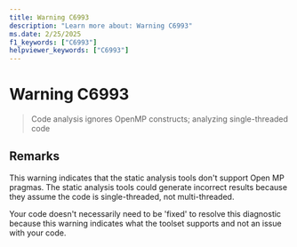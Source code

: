 ```yaml
---
title: Warning C6993
description: "Learn more about: Warning C6993"
ms.date: 2/25/2025
f1_keywords: ["C6993"]
helpviewer_keywords: ["C6993"]
---
```

# Warning C6993

> Code analysis ignores OpenMP constructs; analyzing single-threaded code

## Remarks

This warning indicates that the static analysis tools don't support Open MP pragmas. The static analysis tools could generate incorrect results because they assume the code is single-threaded, not multi-threaded.

Your code doesn't necessarily need to be 'fixed' to resolve this diagnostic because this warning indicates what the toolset supports and not an issue with your code.